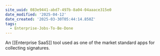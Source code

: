 ```yaml
---
site_uuid: 083e9441-abd7-497b-8a04-04aaace315e0
date_modified: '2025-04-12'
date_created: '2025-03-30T05:44:14.850Z'
tags:
  - Enterprise-Jobs-To-Be-Done
---
```

















































An [[Enterprise SaaS]] tool used as one of the market standard apps for collecting signatures.